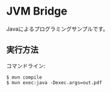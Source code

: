 JVM Bridge
==============

Javaによるプログラミングサンプルです。

実行方法
--------

コマンドライン:

    $ mvn compile
    $ mvn exec:java -Dexec.args=out.pdf
